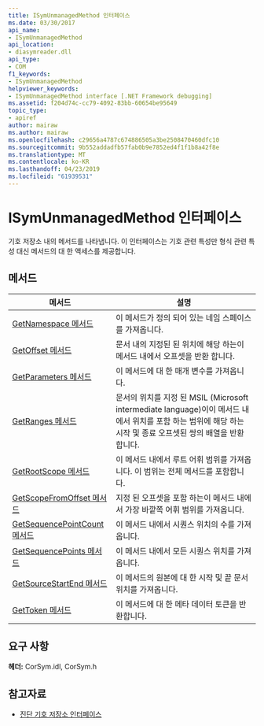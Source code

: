 ```yaml
---
title: ISymUnmanagedMethod 인터페이스
ms.date: 03/30/2017
api_name:
- ISymUnmanagedMethod
api_location:
- diasymreader.dll
api_type:
- COM
f1_keywords:
- ISymUnmanagedMethod
helpviewer_keywords:
- ISymUnmanagedMethod interface [.NET Framework debugging]
ms.assetid: f204d74c-cc79-4092-83bb-60654be95649
topic_type:
- apiref
author: mairaw
ms.author: mairaw
ms.openlocfilehash: c29656a4787c674886505a3be2508470460dfc10
ms.sourcegitcommit: 9b552addadfb57fab0b9e7852ed4f1f1b8a42f8e
ms.translationtype: MT
ms.contentlocale: ko-KR
ms.lasthandoff: 04/23/2019
ms.locfileid: "61939531"
---
```

# <a name="isymunmanagedmethod-interface"></a>ISymUnmanagedMethod 인터페이스
기호 저장소 내의 메서드를 나타냅니다. 이 인터페이스는 기호 관련 특성만 형식 관련 특성 대신 메서드의 대 한 액세스를 제공합니다.  
  
## <a name="methods"></a>메서드  
  
|메서드|설명|  
|------------|-----------------|  
|[GetNamespace 메서드](../../../../docs/framework/unmanaged-api/diagnostics/isymunmanagedmethod-getnamespace-method.md)|이 메서드가 정의 되어 있는 네임 스페이스를 가져옵니다.|  
|[GetOffset 메서드](../../../../docs/framework/unmanaged-api/diagnostics/isymunmanagedmethod-getoffset-method.md)|문서 내의 지정된 된 위치에 해당 하는이 메서드 내에서 오프셋을 반환 합니다.|  
|[GetParameters 메서드](../../../../docs/framework/unmanaged-api/diagnostics/isymunmanagedmethod-getparameters-method.md)|이 메서드에 대 한 매개 변수를 가져옵니다.|  
|[GetRanges 메서드](../../../../docs/framework/unmanaged-api/diagnostics/isymunmanagedmethod-getranges-method.md)|문서의 위치를 지정 된 MSIL (Microsoft intermediate language)이이 메서드 내에서 위치를 포함 하는 범위에 해당 하는 시작 및 종료 오프셋된 쌍의 배열을 반환 합니다.|  
|[GetRootScope 메서드](../../../../docs/framework/unmanaged-api/diagnostics/isymunmanagedmethod-getrootscope-method.md)|이 메서드 내에서 루트 어휘 범위를 가져옵니다. 이 범위는 전체 메서드를 포함합니다.|  
|[GetScopeFromOffset 메서드](../../../../docs/framework/unmanaged-api/diagnostics/isymunmanagedmethod-getscopefromoffset-method.md)|지정 된 오프셋을 포함 하는이 메서드 내에서 가장 바깥쪽 어휘 범위를 가져옵니다.|  
|[GetSequencePointCount 메서드](../../../../docs/framework/unmanaged-api/diagnostics/isymunmanagedmethod-getsequencepointcount-method.md)|이 메서드 내에서 시퀀스 위치의 수를 가져옵니다.|  
|[GetSequencePoints 메서드](../../../../docs/framework/unmanaged-api/diagnostics/isymunmanagedmethod-getsequencepoints-method.md)|이 메서드 내에서 모든 시퀀스 위치를 가져옵니다.|  
|[GetSourceStartEnd 메서드](../../../../docs/framework/unmanaged-api/diagnostics/isymunmanagedmethod-getsourcestartend-method.md)|이 메서드의 원본에 대 한 시작 및 끝 문서 위치를 가져옵니다.|  
|[GetToken 메서드](../../../../docs/framework/unmanaged-api/diagnostics/isymunmanagedmethod-gettoken-method.md)|이 메서드에 대 한 메타 데이터 토큰을 반환합니다.|  
  
## <a name="requirements"></a>요구 사항  
 **헤더:** CorSym.idl, CorSym.h  
  
## <a name="see-also"></a>참고자료

- [진단 기호 저장소 인터페이스](../../../../docs/framework/unmanaged-api/diagnostics/diagnostics-symbol-store-interfaces.md)
